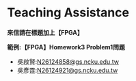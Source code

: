<!--
Undergraduate course -- FPGA System Design
=================

This repository provides various FPGA design tutorials.

# Tool
* [Vivado 2020.2](https://www.xilinx.com/support/download.html)

# FPGA Development Board

* [PYNQ-Z2 board](https://www.tulembedded.com/FPGA/ProductsPYNQ-Z2.html)

# Learning Resource

* [Xilinx Online Video](https://www.xilinx.com/video.html)

* [Xilinx Community Fourms](https://forums.xilinx.com/)

* [Digilent Programmable Logic Tutorials ](https://reference.digilentinc.com/learn/programmable-logic/tutorials/start)

* [Zynq-7000 All Programmable SoC: Embedded Design Tutorial](https://ppt.cc/f4Leqx)

* [Vivado Design Suite User Guide](https://ppt.cc/fyFDXx)
> Appendix A -> References

* [PYNQ](http://www.pynq.io)

* [PYNQ DOC](https://pynq.readthedocs.io/en/v3.0.0/)

# GitHub Learning Resource

* [30天精通Git版本控管](https://ithelp.ithome.com.tw/users/20004901/ironman/525)
* [Git Cheat Sheet](https://education.github.com/git-cheat-sheet-education.pdf)
* `git --help`

# SystemVerilog
* [IEEE Standard for SystemVerilog](https://ieeexplore.ieee.org/document/8299595)

# Verilog
* [IEEE Standard for Verilog](https://ieeexplore.ieee.org/document/1620780)
-->
# Teaching Assistance

**來信請在標題加上【FPGA】**

**範例:【FPGA】Homework3 Problem1問題**

* 吳啟賢:N26124858@gs.ncku.edu.tw
* 吳彥霆:N26124921@gs.ncku.edu.tw
